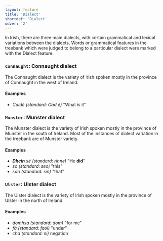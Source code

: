 ```yaml
---
layout: feature
title: 'Dialect'
shortdef: 'Dialect'
udver: '2'
---
```


In Irish, there are three main dialects, with certain grammatical and lexical variations between the dialects. Words or grammatical features in the treebank which were judged to belong to a particular dialect were marked with the Dialect feature.

### <a name="Connaught">`Connaught`</a>: Connaught dialect

The Connaught dialect is the variety of Irish spoken mostly in the province of Connaught in the west of Ireland.

#### Examples

* _Caidé (standard: Cad é)_ "What is it"

### <a name="Munster">`Munster`</a>: Munster dialect

The Munster dialect is the variety of Irish spoken mostly in the province of Munster in the south of Ireland. Most of the instances of dialect variation in the treebank are of Munster variety.

#### Examples

* _<b>Dhein</b> sé (standard: rinne)_ "He <b>did</b>"
* _so (standard: seo)_ "this"
* _san (standard: sin)_ "that"

### <a name="Ulster">`Ulster`</a>: Ulster dialect

The Ulster dialect is the variety of Irish spoken mostly in the province of Ulster in the north of Ireland.

#### Examples

* _domhsa (standard: dom)_ "for me"
* _fá (standard: faoi)_ "under"
* _cha (standard: ní)_ negation

<!-- Interlanguage links updated Út 9. května 2023, 20:03:36 CEST -->
